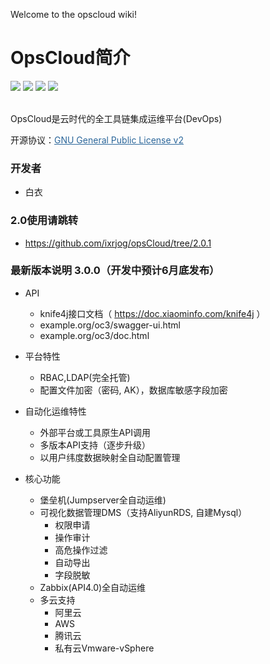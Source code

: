 Welcome to the opscloud wiki!

# OpsCloud简介
<img src="https://img.shields.io/badge/version-3.0.0-brightgreen.svg"></img>
<img src="https://img.shields.io/badge/java-8-brightgreen.svg"></img> 
<img src="https://img.shields.io/badge/springboot-2.2.2.RELEASE-brightgreen.svg"></img> 
<img src="https://img.shields.io/badge/mysql-8-brightgreen.svg"></img> 

<br>
OpsCloud是云时代的全工具链集成运维平台(DevOps)


开源协议：<a style="color:#2b669a" href="http://www.gnu.org/licenses/old-licenses/gpl-2.0.html" target="_blank">GNU General Public License v2</a>

### 开发者
* 白衣

### 2.0使用请跳转
  + https://github.com/ixrjog/opsCloud/tree/2.0.1

### 最新版本说明 3.0.0（开发中预计6月底发布）

+ API
  + knife4j接口文档（ https://doc.xiaominfo.com/knife4j ）
  + example.org/oc3/swagger-ui.html
  + example.org/oc3/doc.html

+ 平台特性
  + RBAC,LDAP(完全托管)
  + 配置文件加密（密码, AK），数据库敏感字段加密

+ 自动化运维特性
  + 外部平台或工具原生API调用
  + 多版本API支持（逐步升级）
  + 以用户纬度数据映射全自动配置管理
  
+ 核心功能
  + 堡垒机(Jumpserver全自动运维)
  + 可视化数据管理DMS（支持AliyunRDS, 自建Mysql）
    + 权限申请
    + 操作审计
    + 高危操作过滤
    + 自动导出
    + 字段脱敏
  + Zabbix(API4.0)全自动运维
  + 多云支持
    + 阿里云
    + AWS
    + 腾讯云
    + 私有云Vmware-vSphere


